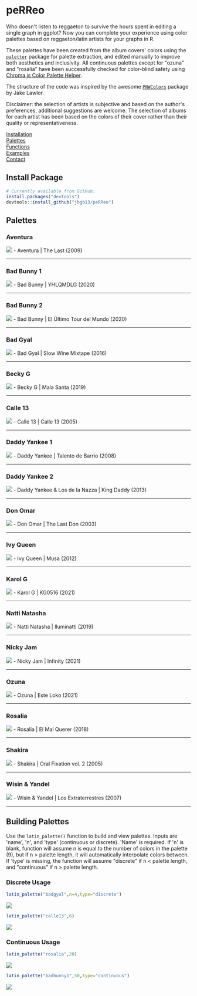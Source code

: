 # peRReo

Who doesn't listen to reggaeton to survive the hours spent in editing a single graph in ggplot? Now you can complete your experience using color palettes based on reggaeton/latin artists for your graphs in R. 

These palettes have been created from the album covers' colors using the [`paletter`](https://github.com/AndreaCirilloAC/paletter) package for palette extraction, and edited manually to improve both aesthetics and inclusivity. All continuous palettes except for "ozuna" and "rosalia" have been successfully checked for color-blind safety using [Chroma.js Color Palette Helper](https://gka.github.io/palettes/#/9|s|00429d,96ffea,ffffe0|ffffe0,ff005e,93003a|1|1). 

The structure of the code was inspired by the awesome [`PNWColors`](https://github.com/jakelawlor/PNWColors) package by Jake Lawlor. 

Disclaimer: the selection of artists is subjective and based on the author's preferences, additional suggestions are welcome. The selection of albums for each artist has been based on the colors of their cover rather than their quality or representativeness.




[Installation](#install-package)  
[Palettes](#palettes)  
[Functions](#building-palettes)  
[Examples](#example-plots)  
[Contact](#contact)  



## Install Package

```r
# Currently available from GitHub:
install.packages("devtools") 
devtools::install_github("jbgb13/peRReo") 
```

## Palettes

### Aventura
<img src="PalettePics/aventura.png">
- Aventura | The Last (2009)

***

### Bad Bunny 1
<img src="PalettePics/badbunny1.png">
- Bad Bunny | YHLQMDLG (2020)

***

### Bad Bunny 2
<img src="PalettePics/badbunny2.png">
- Bad Bunny | El Último Tour del Mundo (2020)

***

### Bad Gyal
<img src="PalettePics/badgyal.png">
- Bad Gyal | Slow Wine Mixtape (2016)

***

### Becky G
<img src="PalettePics/beckyg.png">
- Becky G | Mala Santa (2019)

***

### Calle 13
<img src="PalettePics/calle13.png">
- Calle 13 | Calle 13 (2005)

***

### Daddy Yankee 1
<img src="PalettePics/daddy1.png">
- Daddy Yankee | Talento de Barrio (2008)

***

### Daddy Yankee 2
<img src="PalettePics/daddy2.png">
- Daddy Yankee & Los de la Nazza | King Daddy (2013)

***

### Don Omar
<img src="PalettePics/don.png">
- Don Omar | The Last Don (2003)

***

### Ivy Queen
<img src="PalettePics/ivyqueen.png">
- Ivy Queen | Musa (2012)

***

### Karol G
<img src="PalettePics/karolg.png">
- Karol G | KG0516 (2021)

***

### Natti Natasha
<img src="PalettePics/natti.png">
- Natti Natasha | Iluminatti (2019)

***

### Nicky Jam
<img src="PalettePics/nicky.png">
- Nicky Jam | Infinity (2021)

***

### Ozuna
<img src="PalettePics/ozuna.png">
- Ozuna | Este Loko (2021)

***

### Rosalia
<img src="PalettePics/rosalia.png">
- Rosalia | El Mal Querer (2018)

***

### Shakira
<img src="PalettePics/shakira.png">
- Shakira | Oral Fixation vol. 2 (2005)

***

### Wisin & Yandel
<img src="PalettePics/wyy.png">
- Wisin & Yandel | Los Extraterrestres (2007)

***


## Building Palettes

Use the `latin_palette()` function to build and view palettes. Inputs are 'name', 'n', and 'type' (continuous or discrete). 'Name' is required. If 'n' is blank, function will assume n is equal to the number of colors in the palette (9), but if n > palette length, it will automatically interpolate colors between. If 'type' is missing, the function will assume "discrete" if n < palette length, and "continuous" if n > palette length. 

### Discrete Usage

```r
latin_palette("badgyal",n=4,type="discrete")
```
<img src="PalettePics/exbadgyal.png">


```r
latin_palette("calle13",6)
```

<img src="PalettePics/excalle13.png">

### Continuous Usage 

```r
latin_palette("rosalia",20)
```

<img src="PalettePics/exrosalia.png">


```r
latin_palette("badbunny1",50,type="continuous")
```

<img src="PalettePics/exbadbunny1.png">


